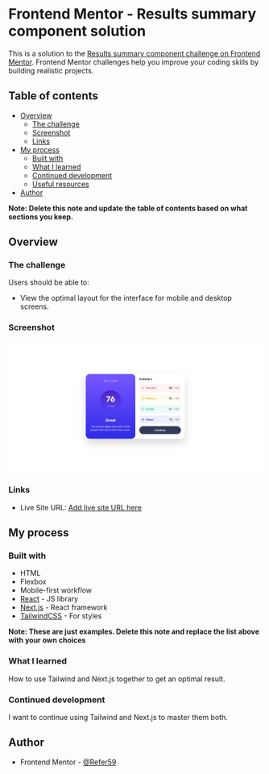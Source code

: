 # Frontend Mentor - Results summary component solution

This is a solution to the [Results summary component challenge on Frontend Mentor](https://www.frontendmentor.io/challenges/results-summary-component-CE_K6s0maV). Frontend Mentor challenges help you improve your coding skills by building realistic projects. 

## Table of contents

- [Overview](#overview)
  - [The challenge](#the-challenge)
  - [Screenshot](#screenshot)
  - [Links](#links)
- [My process](#my-process)
  - [Built with](#built-with)
  - [What I learned](#what-i-learned)
  - [Continued development](#continued-development)
  - [Useful resources](#useful-resources)
- [Author](#author)

**Note: Delete this note and update the table of contents based on what sections you keep.**

## Overview

### The challenge

Users should be able to:

- View the optimal layout for the interface for mobile and desktop screens.

### Screenshot

![](./solution.jpeg)

### Links

- Live Site URL: [Add live site URL here](https://nextjs-tailwind-sage.vercel.app/results-summary)

## My process

### Built with

- HTML
- Flexbox
- Mobile-first workflow
- [React](https://reactjs.org/) - JS library
- [Next.js](https://nextjs.org/) - React framework
- [TailwindCSS](https://tailwindcss.com//) - For styles

**Note: These are just examples. Delete this note and replace the list above with your own choices**

### What I learned

How to use Tailwind and Next.js together to get an optimal result.

### Continued development

I want to continue using Tailwind and Next.js to master them both.

## Author

- Frontend Mentor - [@Refer59](https://www.frontendmentor.io/profile/Refer59)

